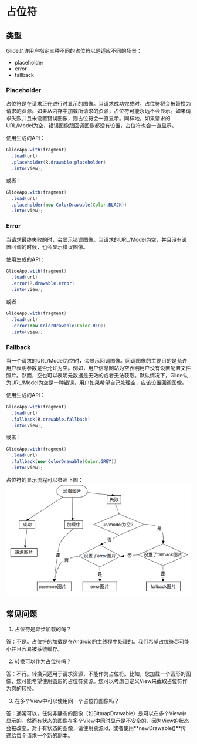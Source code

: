 # 占位符

## 类型

Glide允许用户指定三种不同的占位符以是适应不同的场景：
- placeholder
- error
- fallback

### Placeholder

占位符是在请求正在进行时显示的图像。当请求成功完成时，占位符将会被替换为请求的资源。如果从内存中加载所请求的资源，占位符可能永远不会显示。如果请求失败并且未设置错误图像，则占位符会一直显示。同样地，如果请求的URL/Model为空，错误图像跟回调图像都没有设置，占位符也会一直显示。 

使用生成的API：
```java
GlideApp.with(fragment)
  .load(url)
  .placeholder(R.drawable.placeholder)
  .into(view);
```

或者：

```java
GlideApp.with(fragment)
  .load(url)
  .placeholder(new ColorDrawable(Color.BLACK))
  .into(view);
```

### Error
当请求最终失败的时，会显示错误图像。当请求的URL/Model为空，并且没有设置回调的时候，也会显示错误图像。

使用生成的API：
```java
GlideApp.with(fragment)
  .load(url)
  .error(R.drawable.error)
  .into(view);
```

或者：

```java
GlideApp.with(fragment)
  .load(url)
  .error(new ColorDrawable(Color.RED))
  .into(view);
```

### Fallback

当一个请求的URL/Model为空时，会显示回调图像。回调图像的主要目的是允许用户表明参数是否允许为空。例如，用户信息网站为空表明用户没有设置配置文件照片。然而，空也可以表明元数据是无效的或者无法获取。默认情况下，Glide认为URL/Model为空是一种错误，用户如果希望自己处理空，应该设置回调图像。

使用生成的API：
```java
GlideApp.with(fragment)
  .load(url)
  .fallback(R.drawable.fallback)
  .into(view);
```

或者：

```java
GlideApp.with(fragment)
  .load(url)
  .fallback(new ColorDrawable(Color.GREY))
  .into(view);
```

占位符的显示流程可以参照下图：
![](../images/placeholder_flow.png)

## 常见问题
1. 占位符是异步加载的吗？

答：不是。占位符的加载是在Android的主线程中处理的。我们希望占位符尽可能小并且容易被系统缓存。

2. 转换可以作为占位符吗？

答：不行。转换只适用于请求资源，不能作为占位符。比如，您加载一个圆形的图像，您可能希望使用圆形的占位符资源。您可以考虑自定义View来截取占位符作为您的转换。

3. 在多个View中可以使用同一个占位符图像吗？

答：通常可以，任何非静态的图像（如BitmapDrawable）是可以在多个View中显示的。然而有状态的图像在多个View中同时显示是不安全的，因为View的状态会被改变。对于有状态的图像，请使用资源id，或者使用**newDrawable()**传递给每个请求一个新的副本。